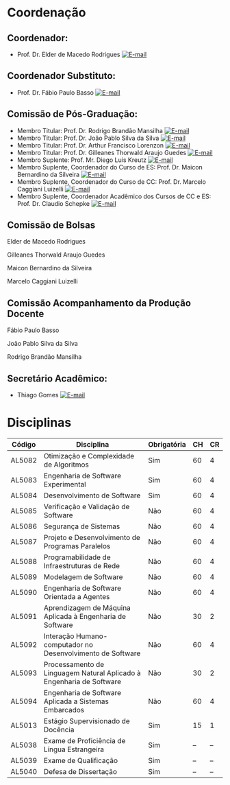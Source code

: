 # Coordenação

## Coordenador:
+ Prof. Dr. Elder de Macedo Rodrigues [![E-mail](https://img.shields.io/badge/Email-Contate-52b5a8ff?style=flat-square&logo=gmail)](mailto://elderrodrigues@unipampa.edu.br)

## Coordenador Substituto:
+ Prof. Dr. Fábio Paulo Basso [![E-mail](https://img.shields.io/badge/Email-Contate-52b5a8ff?style=flat-square&logo=gmail)](mailto://fabiobasso@unipampa.edu.br)

## Comissão de Pós-Graduação:
+ Membro Titular: Prof. Dr. Rodrigo Brandão Mansilha [![E-mail](https://img.shields.io/badge/Email-Contate-52b5a8ff?style=flat-square&logo=gmail)](mailto://rodrigomansilha@unipampa.edu.br)
+ Membro Titular: Prof. Dr. João Pablo Silva da Silva [![E-mail](https://img.shields.io/badge/Email-Contate-52b5a8ff?style=flat-square&logo=gmail)](mailto://joaosilva@unipampa.edu.br)
+ Membro Titular: Prof. Dr. Arthur Francisco Lorenzon [![E-mail](https://img.shields.io/badge/Email-Contate-52b5a8ff?style=flat-square&logo=gmail)](mailto://arthurlorenzon@unipampa.edu.br)
+ Membro Titular: Prof. Dr. Gilleanes Thorwald Araujo Guedes [![E-mail](https://img.shields.io/badge/Email-Contate-52b5a8ff?style=flat-square&logo=gmail)](mailto://gilleanesguedes@unipampa.edu.br)
+ Membro Suplente: Prof. Mr. Diego Luis Kreutz [![E-mail](https://img.shields.io/badge/Email-Contate-52b5a8ff?style=flat-square&logo=gmail)](mailto://diego.kreutz@unipampa.edu.br)
+ Membro Suplente, Coordenador do Curso de ES: Prof. Dr. Maicon Bernardino da Silveira [![E-mail](https://img.shields.io/badge/Email-Contate-52b5a8ff?style=flat-square&logo=gmail)](mailto://bernardino@unipampa.edu.br)
+ Membro Suplente, Coordenador do Curso de CC: Prof. Dr. Marcelo Caggiani Luizelli [![E-mail](https://img.shields.io/badge/Email-Contate-52b5a8ff?style=flat-square&logo=gmail)](mailto://mcluizelli@gmail.com)
+ Membro Suplente, Coordenador Acadêmico dos Cursos de CC e ES: Prof. Dr. Claudio Schepke [![E-mail](https://img.shields.io/badge/Email-Contate-52b5a8ff?style=flat-square&logo=gmail)](mailto://claudioschepke@unipampa.edu.br)

## Comissão de Bolsas

Elder de Macedo Rodrigues

Gilleanes Thorwald Araujo Guedes

Maicon Bernardino da Silveira

Marcelo Caggiani Luizelli

## Comissão Acompanhamento da Produção Docente

Fábio Paulo Basso

João Pablo Silva da Silva

Rodrigo Brandão Mansilha

## Secretário Acadêmico:
+ Thiago Gomes [![E-mail](https://img.shields.io/badge/Email-Contate-52b5a8ff?style=flat-square&logo=gmail)](mailto://thiagogomes@unipampa.edu.br)

# Disciplinas

|Código|Disciplina                                                          |Obrigatória|CH |CR |
|------|--------------------------------------------------------------------|-----------|---|---|
|AL5082|Otimização e Complexidade de Algoritmos                             |Sim        |60 |4  |
|AL5083|Engenharia de Software Experimental                                 |Sim        |60 |4  |
|AL5084|Desenvolvimento de Software                                         |Sim        |60 |4  |
|AL5085|Verificação e Validação de Software                                 |Não        |60 |4  |
|AL5086|Segurança de Sistemas                                               |Não        |60 |4  |
|AL5087|Projeto e Desenvolvimento de Programas Paralelos                    |Não        |60 |4  |
|AL5088|Programabilidade de Infraestruturas de Rede                         |Não        |60 |4  |
|AL5089|Modelagem de Software                                               |Não        |60 |4  |
|AL5090|Engenharia de Software Orientada a Agentes                          |Não        |60 |4  |
|AL5091|Aprendizagem de Máquina Aplicada à Engenharia de Software           |Não        |30 |2  |
|AL5092|Interação Humano-computador no Desenvolvimento de Software          |Não        |60 |4  |
|AL5093|Processamento de Linguagem Natural Aplicado à Engenharia de Software|Não        |30 |2  |
|AL5094|Engenharia de Software Aplicada a Sistemas Embarcados               |Não        |60 |4  |
|AL5013|Estágio Supervisionado de Docência                                  |Sim        |15 |1  |
|AL5038|Exame de Proficiência de Língua Estrangeira                         |Sim        |–  |–  |
|AL5039|Exame de Qualificação                                               |Sim        |–  |–  |
|AL5040|Defesa de Dissertação                                               |Sim        |–  |–  |
